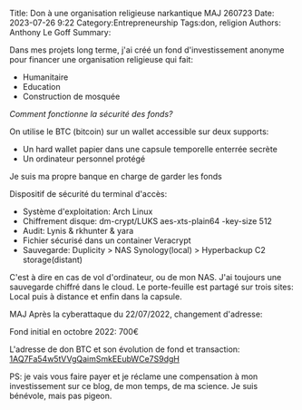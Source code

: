 Title: Don à une organisation religieuse narkantique MAJ 260723
Date: 2023-07-26 9:22
Category:Entrepreneurship
Tags:don, religion
Authors: Anthony Le Goff
Summary:

Dans mes projets long terme, j'ai créé un fond d'investissement anonyme pour financer une organisation religieuse qui fait:

* Humanitaire
* Education
* Construction de mosquée

*Comment fonctionne la sécurité des fonds?*

On utilise le BTC (bitcoin) sur un wallet accessible sur deux supports:

* Un hard wallet papier dans une capsule temporelle enterrée secrète
* Un ordinateur personnel protégé

Je suis ma propre banque en charge de garder les fonds

Dispositif de sécurité du terminal d'accès:

* Système d'exploitation: Arch Linux
* Chiffrement disque: dm-crypt/LUKS aes-xts-plain64 -key-size 512 
* Audit: Lynis & rkhunter & yara
* Fichier sécurisé dans un container Veracrypt
* Sauvegarde: Duplicity > NAS Synology(local) > Hyperbackup C2 storage(distant)

C'est à dire en cas de vol d'ordinateur, ou de mon NAS. J'ai toujours une sauvegarde chiffré dans le cloud. Le porte-feuille est partagé sur trois sites: Local puis à distance et enfin dans la capsule.

MAJ Après la cyberattaque du 22/07/2022, changement d'adresse:

Fond initial en octobre 2022: 700€

L'adresse de don BTC et son évolution de fond et transaction: [1AQ7Fa54w5tVVgQaimSmkEEubWCe7S9dgH](https://blockchair.com/bitcoin/address/1AQ7Fa54w5tVVgQaimSmkEEubWCe7S9dgH)



PS: je vais vous faire payer et je réclame une compensation à mon investissement sur ce blog, de mon temps, de ma science. Je suis bénévole, mais pas pigeon.


